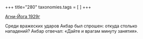 +++
title="280"
taxonomies.tags = [
]
+++


[Агни-Йога 1929г](/agni/1929)




Среди вражеских ударов Акбар был спрошен: откуда столько нападений? Акбар отвечал: «Дайте и врагам минуту занятия».